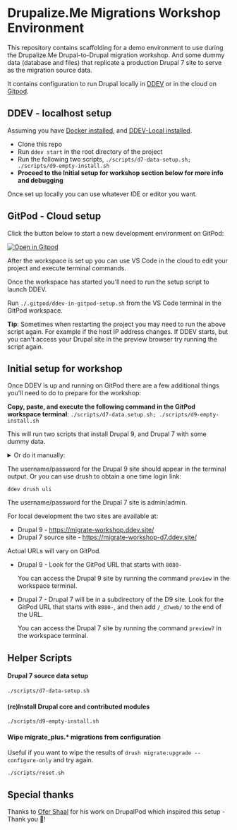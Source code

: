 # Drupalize.Me Migrations Workshop Environment

This repository contains scaffolding for a demo environment to use during the Drupalize.Me Drupal-to-Drupal migration workshop. And some dummy data (database and files) that replicate a production Drupal 7 site to serve as the migration source data.

It contains configuration to run Drupal locally in [DDEV](https://github.com/drud/ddev) or in the cloud on [Gitpod](https://www.gitpod.io/).

## DDEV - localhost setup

Assuming you have [Docker installed](https://ddev.readthedocs.io/en/stable/users/docker_installation/), and [DDEV-Local installed](https://ddev.readthedocs.io/en/stable/#installation).

- Clone this repo
- Run `ddev start` in the root directory of the project
- Run the following two scripts, `./scripts/d7-data-setup.sh; ./scripts/d9-empty-install.sh`
- **Proceed to the Initial setup for workshop section below for more info and debugging**

Once set up locally you can use whatever IDE or editor you want.

## GitPod - Cloud setup

Click the button below to start a new development environment on GitPod:

[![Open in Gitpod](https://gitpod.io/button/open-in-gitpod.svg)](https://gitpod.io/#https://github.com/DrupalizeMe/migration-workshop-demo-site)

After the workspace is set up you can use VS Code in the cloud to edit your project and execute terminal commands.

Once the workspace has started you'll need to run the setup script to launch DDEV.

Run `./.gitpod/ddev-in-gitpod-setup.sh` from the VS Code terminal in the GitPod workspace.

**Tip**: Sometimes when restarting the project you may need to run the above script again. For example if the host IP address changes. If DDEV starts, but you can't access your Drupal site in the preview browser try running the script again.

## Initial setup for workshop

Once DDEV is up and running on GitPod there are a few additional things you'll need to do to prepare for the workshop:

**Copy, paste, and execute the following command in the GitPod workspace terminal**: `./scripts/d7-data.setup.sh; ./scripts/d9-empty-install.sh`

This will run two scripts that install Drupal 9, and Drupal 7 with some dummy data.

<details>
<summary>Or do it manually:</summary>

- Install Drupal and dependencies `ddev composer install`
- Import the D7 source site database into ddev with `ddev import-db --src=d7data/d7site.sql.gz --target-db=d7`
- Unzip the D7 source site codebase with `ddev exec tar xzf d7data/d7web.tar.gz --directory=/var/www/html`
- Unzip the D7 source site files archive `ddev exec tar xvzf d7data/d7files.tar.gz --directory=d7data/`
- Install Drupal
</details>

The username/password for the Drupal 9 site should appear in the terminal output. Or you can use drush to obtain a one time login link:

```shell
ddev drush uli
```

The username/password for the Drupal 7 site is admin/admin.

For local development the two sites are available at:

- Drupal 9 - https://migrate-workshop.ddev.site/
- Drupal 7 source site - https://migrate-workshop-d7.ddev.site/

Actual URLs will vary on GitPod.

- Drupal 9 - Look for the GitPod URL that starts with `8080-`

  You can access the Drupal 9 site by running the command `preview` in the workspace terminal.

- Drupal 7 - Drupal 7 will be in a subdirectory of the D9 site. Look for the GitPod URL that starts with `8080-`, and then add `/_d7web/` to the end of the URL.

  You can access the Drupal 7 site by running the command `preview7` in the workspace terminal.

## Helper Scripts

#### Drupal 7 source data setup

```shell
./scripts/d7-data-setup.sh
```

#### (re)Install Drupal core and contributed modules

```shell
./scripts/d9-empty-install.sh
```

#### Wipe migrate_plus.* migrations from configuration

Useful if you want to wipe the results of `drush migrate:upgrade --configure-only` and try again.

```shell
./scripts/reset.sh
```

## Special thanks

Thanks to [Ofer Shaal](https://github.com/shaal) for his work on DrupalPod which inspired this setup - Thank you 🙏!
